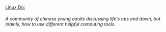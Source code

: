 <a href="https://linux.do">Linux Do:</a><h6>A community of chinese young adults discussing life's ups and down, but mainly, how to use different helpful computing tools.</h6>
